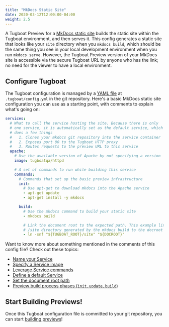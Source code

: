 ```yaml
---
title: "MkDocs Static Site"
date: 2020-03-12T12:00:00-04:00
weight: 2.5
---
```


A Tugboat Preview for a [MkDocs static site](https://www.mkdocs.org/) builds the static site within the Tugboat
environment, and then serves it. This config generates a static site that looks like your `site` directory when you
`mkdocs build`, which should be the same thing you see in your local development environment when you run
`mkdocs serve`. However, the Tugboat Preview version of your MkDocs site is accessible via the secure Tugboat URL by
anyone who has the link; no need for the viewer to have a local environment.

## Configure Tugboat

The Tugboat configuration is managed by a [YAML file](/setting-up-tugboat/create-a-tugboat-config-file/) at
`.tugboat/config.yml` in the git repository. Here's a basic MkDocs static site configuration you can use as a starting
point, with comments to explain what's going on:

```yaml
services:
  # What to call the service hosting the site. Because there is only
  # one service, it is automatically set as the default service, which
  # does a few things
  #   1. Clones your mkdocs git repository into the service container
  #   2. Exposes port 80 to the Tugboat HTTP proxy
  #   3. Routes requests to the preview URL to this service
  apache:
    # Use the available version of Apache by not specifying a version
    image: tugboatqa/httpd

    # A set of commands to run while building this service
    commands:
      # Commands that set up the basic preview infrastructure
      init:
        # Use apt-get to download mkdocs into the Apache service
        - apt-get update
        - apt-get install -y mkdocs

      build:
        # Use the mkdocs command to build your static site
        - mkdocs build

        # Link the document root to the expected path. This example links the
        # /site directory generated by the mkdocs build to the docroot
        - ln -snf "${TUGBOAT_ROOT}/site" "${DOCROOT}"
```

Want to know more about something mentioned in the comments of this config file? Check out these topics:

- [Name your Service](/setting-up-services/how-to-set-up-services/name-your-service/)
- [Specify a Service image](/setting-up-services/how-to-set-up-services/specify-a-service-image/)
- [Leverage Service commands](/setting-up-services/how-to-set-up-services/leverage-service-commands/)
- [Define a default Service](/setting-up-services/how-to-set-up-services/define-a-default-service/)
- [Set the document root path](/setting-up-services/how-to-set-up-services/set-the-document-root-path/)
- [Preview build process phases (`init`, `update`, `build`)](/building-a-preview/preview-deep-dive/how-previews-work/#the-build-process-explained)

## Start Building Previews!

Once this Tugboat configuration file is committed to your git repository, you can start
[building previews](/building-a-preview/administer-previews/build-previews/)!
